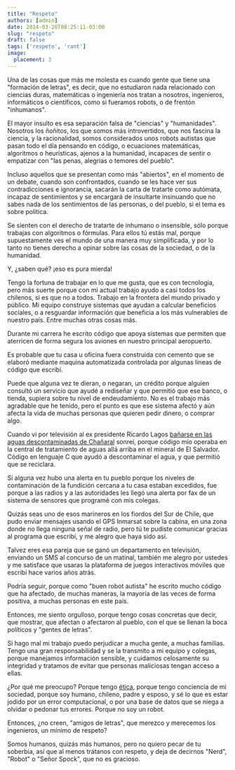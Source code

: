```yaml
---
title: "Respeto"
authors: [admin]
date: 2014-03-20T08:25:11-03:00
slug: "respeto"
draft: false
tags: ['respeto', 'rant']
image:
  placement: 3
---
```

Una de las cosas que más me molesta es cuando gente que tiene una
"formación de letras", es decir, que no estudiaron nada relacionado
con ciencias duras, matemáticas o ingeniería nos tratan a nosotros,
ingenieros, informáticos o científicos, como si fueramos robots, o de
frentón "inhumanos".

El mayor insulto es esa separación falsa de "ciencias" y
"humanidades". Nosotros los ñoñitos, los que somos más introvertidos,
que nos fascina la ciencia, y la racionalidad, somos considerados unos
robots autistas que pasan todo el día pensando en código, o ecuaciones
matemáticas, algoritmos o heurísticas, ajenos a la humanidad, incapaces
de sentir o empatizar con "las penas, alegrias o temores del pueblo".

Incluso aquellos que se presentan como más "abiertos", en el momento
de un debate, cuando son confrontados, cuando se les hace ver sus
contradicciones e ignorancia, sacarán la carta de tratarte como
autómata, incapaz de sentimientos y se encargará de insultarte
insinuando que no sabes nada de los sentimientos de las personas, o del
pueblo, si el tema es sobre política.

Se sienten con el derecho de tratarte de inhumano o insensible, sólo
porque trabajas con algoritmos o fórmulas. Para ellos tú estás mal,
porque supuestamente ves el mundo de una manera muy simplificada, y por
lo tanto no tienes derecho a opinar sobre las cosas de la sociedad, o de
la humanidad.

Y, ¿saben qué? ¡eso es pura mierda!

Tengo la fortuna de trabajar en lo que me gusta, que es con tecnología,
pero más suerte porque con mi actual trabajo ayudo a casi todos los
chilenos, si es que no a todos. Trabajo en la frontera del mundo privado
y público. Mi equipo construye sistemas que ayudan a calcular beneficios
sociales, o a resguardar información que beneficia a los más vulnerables
de nuestro país. Entre muchas otras cosas más.

Durante mi carrera he escrito código que apoya sistemas que permiten que
aterricen de forma segura los aviones en nuestro principal aeropuerto.

Es probable que tu casa u oficina fuera construida con cemento que se
elaboró mediante maquina automatizada controlada por algunas lineas de
código que escribí.

Puede que alguna vez te dieran, o negaran, un crédito porque alguien
consultó un servicio que ayudé a rediseñar y que permitió que ese banco,
o tienda, supiera sobre tu nivel de endeudamiento. No es el trabajo más
agradable que he tenido, pero el punto es que ese sistema afectó y aún
afecta la vida de muchas personas que quieren pedir dinero, o comprar
algo.

Cuando vi por televisión al ex presidente Ricardo Lagos 
[bañarse en las aguas descontaminadas de Chañaral](http://www.theclinic.cl/2010/11/15/chanaral-el-bano-de-ricardo-lagos/)
sonreí, porque código mío operaba en la central de tratamiento de aguas
allá arriba en el mineral de El Salvador. Código en lenguaje C que ayudó
a descontaminar el agua, y que permitió que se reciclara.

Si alguna vez hubo una alerta en tu pueblo porque los niveles de
contaminación de la fundición cercana a tu casa estaban excedidos, fue
porque a las radios y a las autoridades les llegó una alerta por fax de
un sistema de sensores que programé con mis colegas.

Quizás seas uno de esos marineros en los fiordos del Sur de Chile, que
pudo enviar mensajes usando el GPS Inmarsat sobre la cabina, en una zona
donde no llega ninguna señal de radio, pero tú te pudiste comunicar
gracias al programa que escribí, y me alegro que haya sido así.

Talvez eres esa pareja que se ganó un departamento en televisión,
enviando un SMS al concurso de un matinal, también me alegro por ustedes
y me satisface que usaras la plataforma de juegos interactivos móviles
que escribí hace varios años atrás.

Podría seguir, porque como "buen robot autista" he escrito mucho
código que ha afectado, de muchas maneras, la mayoría de las veces de
forma positiva, a muchas personas en este país.

Entonces, me siento orgulloso, porque tengo cosas concretas que decir,
que mostrar, que afectan o afectaron al pueblo, con el que se llenan la
boca políticos y "gentes de letras".

Si hago mal mi trabajo puedo perjudicar a mucha gente, a muchas
familias. Tengo una gran responsabilidad y se la transmito a mi equipo y
colegas, porque manejamos información sensible, y cuidamos celosamente
su integridad y tratamos de evitar que personas maliciosas tengan acceso
a ellas.

¿Por qué me preocupo? Porque tengo
[ética](/blog/2011/01/la-etica-de-parnas.html),
porque tengo conciencia de mi sociedad, porque soy humano, chileno,
padre y esposo, y sé lo que es estar jodido por un error computacional,
o por una base de datos que se niega a olvidar o pedonar tus errores.
Porque no soy un robot.

Entonces, ¿no creen, "amigos de letras", que merezco y merecemos los
ingenieros, un mínimo de respeto?

Somos humanos, quizás más humanos, pero no quiero pecar de tu soberbia,
así que al menos trátanos con respeto, y deja de decirnos "Nerd",
"Robot" o "Señor Spock", que no es gracioso.

